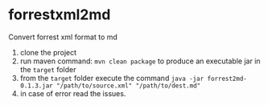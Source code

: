 # forrestxml2md
Convert forrest xml format to md

1. clone the project
2. run maven command: `mvn clean package` to produce an executable jar in the `target` folder
3. from the `target` folder execute the command `java -jar forrest2md-0.1.3.jar "/path/to/source.xml" "/path/to/dest.md"`
4. in case of error read the issues.

